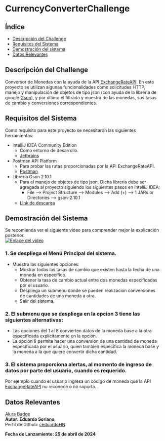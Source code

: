 # CurrencyConverterChallenge

## Índice

- [Descripción del Challenge](#descripción-del-challenge)
- [Requisitos del Sistema](#requisitos-del-sistema)
- [Demostración del sistema](#demostración-del-sistema)
- [Datos Relevantes](#datos-relevantes)

## Descripción del Challenge
Conversor de Monedas con la ayuda de la API [ExchangeRateAPI](https://www.exchangerate-api.com/). En este proyecto se utilizan algunas funcionalidades como solicitudes HTTP, manejo y manipulación de objetos de tipo json (con ayuda de la libreria de google [Gson](https://mvnrepository.com/artifact/com.google.code.gson/gson)), y por último el filtrado y muestra de las monedas, sus tasas de cambio y conversiones correspondientes.

## Requisitos del Sistema
Como requisito para este proyecto se necesitarón las siguientes herramientas:
- IntelliJ IDEA Community Edition
    - Como entorno de desarrollo.
    - [Jetbrains](https://www.jetbrains.com/idea/)
- Postman API Platform
    - Para probar las rutas proporcionadas por la API ExchangeRateAPI.
    - [Postman](https://www.postman.com/)
- Librería Gson 2.10.1
    - Para el manejo de objetos de tipo json. Dicha librería debe ser agregada al proyecto siguiendo los siguientes pasos en IntelliJ IDEA:
        - File --> Project Structure --> Modules --> Add (+) --> 1 JARs or Directories --> gson-2.10.1
    - [Link de descarga](https://repo1.maven.org/maven2/com/google/code/gson/gson/2.10.1/gson-2.10.1.jar)

## Demostración del Sistema
Se recomienda ver el siguiente video para comprender mejor la explicación posterior.<br>
[![Enlace del video](https://img.youtube.com/vi/b2C5C921YFM/maxresdefault.jpg)](https://youtu.be/b2C5C921YFM)

### 1. Se despliega el Menú Principal del sistema. 
   - Muestra las siguientes opciones:
     - Mostrar todas las tasas de cambio que existen hasta la fecha de una moneda en específico.
     - Obtener la tasa de cambio actual entre dos monedas especificadas por el usuario.
     - Despliega un submenu donde se pueden realizacion conversiones de cantidades de una moneda a otra.
     - Salir del sistema.
### 2. El submenu que se despliega en la opcion 3 tiene las siguientes alternativas:
   - Las opciones del 1 al 8 convierten datos de la moneda base a la otra especificada explícitamente en la opción.
   - La opción 9 permite hacer una conversion de una cantidad de moneda especificada por el usuario, quien tambien especifica la moneda base y la moneda a la que quiere convertir dicha cantidad.
### 3. El sistema proporciona alertas, al momento de ingreso de datos por parte del usuario, cuando es requerido. <br> 
Por ejemplo cuando el usuario ingresa un código de moneda que la API [ExchangeRateAPI](https://www.exchangerate-api.com/) no reconoce o no soporta. 

## Datos Relevantes
[Alura Badge](https://drive.google.com/file/d/1DoknLjbnrN7H6MjaIbr4HPivT6jO-gyS/view?usp=sharing)
<br>
<b>Autor: Eduardo Soriano</b>. <br>
Perfil de Github: [ceduardoHN](https://github.com/ceduardoHN/) <br>

<b>Fecha de Lanzamiento: 25 de abril de 2024</b>
